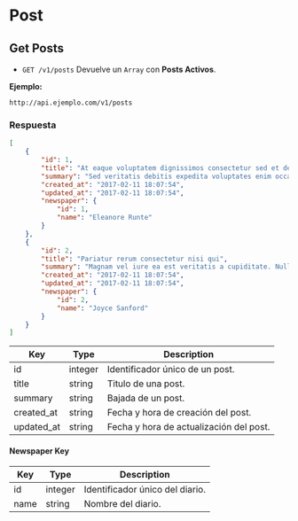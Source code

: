# Post

## Get Posts

* `GET /v1/posts` Devuelve un `Array` con **Posts Activos**.

**Ejemplo:**

```
http://api.ejemplo.com/v1/posts
```
### Respuesta

```json
[
	{
		"id": 1,
		"title": "At eaque voluptatem dignissimos consectetur sed et delectus",
		"summary": "Sed veritatis debitis expedita voluptates enim occaecati. Error qui qui ut aliquam asperiores soluta quis. Explicabo molestiae ut non sunt ea.",
		"created_at": "2017-02-11 18:07:54",
		"updated_at": "2017-02-11 18:07:54",
		"newspaper": {
			"id": 1,
			"name": "Eleanore Runte"
		}
	},
	{
		"id": 2,
		"title": "Pariatur rerum consectetur nisi qui",
		"summary": "Magnam vel iure ea est veritatis a cupiditate. Nulla quo ratione velit sint praesentium dolore. Perferendis illum perspiciatis molestiae sit possimus reprehenderit id repudiandae. Repellat delectus qui maxime quidem.",
		"created_at": "2017-02-11 18:07:54",
		"updated_at": "2017-02-11 18:07:54",
		"newspaper": {
			"id": 2,
			"name": "Joyce Sanford"
		}
	}
]
```

Key | Type | Description
--- | --- | ---
id | integer | Identificador único de un post.
title | string | Titulo de una post.
summary | string | Bajada de un post.
created_at | string | Fecha y hora de creación del post.
updated_at | string | Fecha y hora de actualización del post.

#### Newspaper Key

Key | Type | Description
--- | --- | ---
id | integer | Identificador único del diario.
name | string | Nombre del diario.
